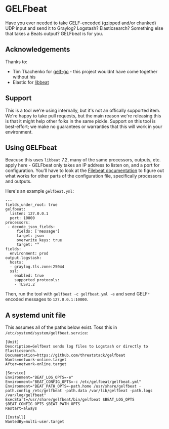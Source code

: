 # GELFbeat
Have you ever needed to take GELF-encoded (gzipped and/or chunked) UDP input and send it to Graylog? Logstash? Elasticsearch? Something else that takes a Beats output? GELFbeat is for you.

## Acknowledgements
Thanks to:
* Tim Tkachenko for [gelf-go](https://github.com/timtkachenko/gelf-go) - this project wouldnt have come together without his 
* Elastic for [libbeat](https://github.com/elastic/beats/tree/master/libbeat)

## Support
This is a tool we're using internally, but it's not an offically supported item. We're happy to take pull requests, but the main reason we're releasing this is that it might help other folks in the same pickle. Support on this tool is best-effort; we make no guarantees or warranties that this will work in your environment.

## Using GELFbeat
Beacuse this uses `libbeat` 7.2, many of the same processors, outputs, etc. apply here - GELFbeat only takes an IP address to listen on, and a port for configuration. You'll have to look at the [Filebeat documentation](https://www.elastic.co/guide/en/beats/filebeat/7.2/index.html) to figure out what works for other parts of the configuration file, specifically processors and outputs.

Here's an example `gelfbeat.yml`:

```
---
fields_under_root: true
gelfbeat:
  listen: 127.0.0.1
  port: 10000
processors:
 - decode_json_fields:
     fields: ['message']
     target: json
     overwrite_keys: true
     target: ""
fields:
  environment: prod
output.logstash:
  hosts:
  - graylog.tls.zone:25044
  ssl:
    enabled: true
    supported_protocols:
    - TLSv1.2
```

Then, run the tool with `gelfbeat -c gelfbeat.yml -e` and send GELF-encoded messages to `127.0.0.1:10000`.

## A systemd unit file
This assumes all of the paths below exist. Toss this in `/etc/systemd/system/gelfbeat.service`:

```
[Unit]
Description=Gelfbeat sends log files to Logstash or directly to Elasticsearch.
Documentation=https://github.com/threatstack/gelfbeat
Wants=network-online.target
After=network-online.target

[Service]
Environment="BEAT_LOG_OPTS=-e"
Environment="BEAT_CONFIG_OPTS=-c /etc/gelfbeat/gelfbeat.yml"
Environment="BEAT_PATH_OPTS=-path.home /usr/share/gelfbeat -path.config /etc/gelfbeat -path.data /var/lib/gelfbeat -path.logs /var/log/gelfbeat"
ExecStart=/usr/share/gelfbeat/bin/gelfbeat $BEAT_LOG_OPTS $BEAT_CONFIG_OPTS $BEAT_PATH_OPTS
Restart=always

[Install]
WantedBy=multi-user.target
```
